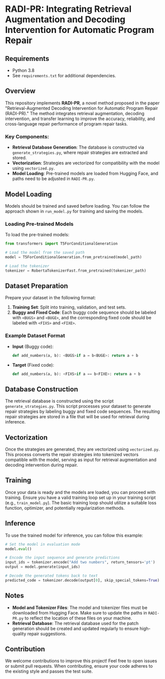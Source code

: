 # RADI-PR: Integrating Retrieval Augmentation and Decoding Intervention for Automatic Program Repair

## Requirements

- Python 3.8
- See `requirements.txt` for additional dependencies.

## Overview

This repository implements **RADI-PR**, a novel method proposed in the paper "Retrieval-Augmented Decoding Intervention for Automatic Program Repair (RADI-PR)." The method integrates retrieval augmentation, decoding intervention, and transfer learning to improve the accuracy, reliability, and cross-language repair performance of program repair tasks. 

### Key Components:
- **Retrieval Database Generation**: The database is constructed via `generate_strategies.py`, where repair strategies are extracted and stored.
- **Vectorization**: Strategies are vectorized for compatibility with the model using `vectorized.py`.
- **Model Loading**: Pre-trained models are loaded from Hugging Face, and paths need to be adjusted in `RADI-PR.py`.

## Model Loading

Models should be trained and saved before loading. You can follow the approach shown in `run_model.py` for training and saving the models.

### Loading Pre-trained Models

To load the pre-trained models:

```python
from transformers import T5ForConditionalGeneration

# Load the model from the saved path
model = T5ForConditionalGeneration.from_pretrained(model_path)

# Load the tokenizer
tokenizer = RobertaTokenizerFast.from_pretrained(tokenizer_path)
```

## Dataset Preparation

Prepare your dataset in the following format:

1. **Training Set**: Split into training, validation, and test sets.
2. **Buggy and Fixed Code**: Each buggy code sequence should be labeled with `<BUGS>` and `<BUGE>`, and the corresponding fixed code should be labeled with `<FIXS>` and `<FIXE>`.

### Example Dataset Format

- **Input** (Buggy code): 
    ```python
    def add_numbers(a, b): <BUGS>if a = b<BUGE>: return a + b
    ```

- **Target** (Fixed code):
    ```python
    def add_numbers(a, b): <FIXS>if a == b<FIXE>: return a + b
    ```

## Database Construction

The retrieval database is constructed using the script `generate_strategies.py`. This script processes your dataset to generate repair strategies by labeling buggy and fixed code sequences. The resulting repair strategies are stored in a file that will be used for retrieval during inference.

## Vectorization

Once the strategies are generated, they are vectorized using `vectorized.py`. This process converts the repair strategies into tokenized vectors compatible with the model, serving as input for retrieval augmentation and decoding intervention during repair.

## Training

Once your data is ready and the models are loaded, you can proceed with training. Ensure you have a valid training loop set up in your training script (e.g., `train_model.py`). The basic training loop should utilize a suitable loss function, optimizer, and potentially regularization methods.

## Inference

To use the trained model for inference, you can follow this example:

```python
# Set the model in evaluation mode
model.eval()

# Encode the input sequence and generate predictions
input_ids = tokenizer.encode("Add two numbers", return_tensors='pt')
output = model.generate(input_ids)

# Decode the generated tokens back to text
predicted_code = tokenizer.decode(output[0], skip_special_tokens=True)
```

## Notes

- **Model and Tokenizer Files**: The model and tokenizer files must be downloaded from Hugging Face. Make sure to update the paths in `RADI-PR.py` to reflect the location of these files on your machine.
- **Retrieval Database**: The retrieval database used for the patch generation should be created and updated regularly to ensure high-quality repair suggestions.

## Contribution

We welcome contributions to improve this project! Feel free to open issues or submit pull requests. When contributing, ensure your code adheres to the existing style and passes the test suite.
